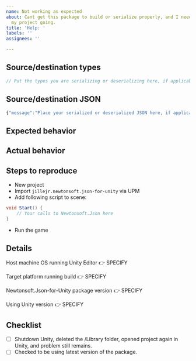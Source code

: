 ```yaml
---
name: Not working as expected
about: Cant get this package to build or serialize properly, and I need help to get
  my project going.
title: 'Help: '
labels: ''
assignees: ''

---
```


<!--

If you have questions about how to use Json.NET, please read the Json.NET documentation or ask on Stack Overflow.

https://www.newtonsoft.com/json/help
https://stackoverflow.com/questions/tagged/json.net

There are thousands of Json.NET questions on Stack Overflow with the json.net tag.

These GitHub issues are only for reporting issues with the package itself. Try evaluate if the problem relates to Newtonsoft.Json or this fork that delivers it for Unity. If it is, report it at JamesNK's repository:
https://github.com/JamesNK/Newtonsoft.Json/issues

⚠ Please note that this project is released with a Contributor Code of Conduct.
By participating in this project you agree to abide by its terms.
Read more: https://github.com/jilleJr/Newtonsoft.Json-for-Unity/blob/master/CODE_OF_CONDUCT.md

-->

## Source/destination types

```csharp
// Put the types you are serializing or deserializing here, if applicable
```

## Source/destination JSON

```javascript
{"message":"Place your serialized or deserialized JSON here, if applicable"}
```

## Expected behavior

<!-- What did you expect to happen? -->

## Actual behavior

<!-- What happened instead? -->

## Steps to reproduce

- New project
- Import `jillejr.newtonsoft.json-for-unity` via UPM
- Add following script to scene:

```csharp
void Start() {
    // Your calls to Newtonsoft.Json here
}
```

- Run the game

## Details

<!-- Windows/Mac/Linux? What dialect and version? -->
Host machine OS running Unity Editor 👉 SPECIFY

<!-- Unity build target. Windows/Mac/Linux/Android/iOS/WebGL/et.al -->
Target platform running build 👉 SPECIFY

<!-- Found in manifest.json & Package Manager window. -->
Newtonsoft.Json-for-Unity package version 👉 SPECIFY

<!-- Easiest taken from window header -->
Using Unity version 👉 SPECIFY

## Checklist

<!--
Fill in with "x" between the brackets to confirm you've completed the task. Like so:
- [x] Completed task
-->

- [ ] Shutdown Unity, deleted the /Library folder, opened project again in Unity, and problem still remains.
- [ ] Checked to be using latest version of the package.

